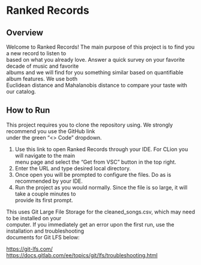 # Ranked Records

## Overview
Welcome to Ranked Records! The main purpose of this project is to find you a new record to listen to <br>
based on what you already love. Answer a quick survey on your favorite decade of music and favorite <br>
albums and we will find for you something similar based on quantifiable album features. We use both <br>
Euclidean distance and Mahalanobis distance to compare your taste with our catalog. 

## How to Run
This project requires you to clone the repository using. We strongly recommend you use the GitHub link <br>
under the green “<> Code” dropdown.
1. Use this link to open Ranked Records through your IDE. For CLion you will navigate to the main <br>
menu page and select the “Get from VSC” button in the top right. 
2. Enter the URL and type desired local directory.
3. Once open you will be prompted to configure the files. Do as is recommended by your IDE.
4. Run the project as you would normally. Since the file is so large, it will take a couple minutes to <br>
provide its first prompt.   

  
This uses Git Large File Storage for the cleaned_songs.csv, which may need to be installed on your <br>
computer. If you immediately get an error upon the first run, use the installation and troubleshooting <br>
documents for Git LFS below:

https://git-lfs.com/ <br>
https://docs.gitlab.com/ee/topics/git/lfs/troubleshooting.html